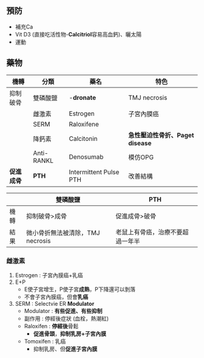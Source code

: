 ## 預防
- 補充Ca
- Vit D3 (直接吃活性物-**Calcitriol**容易高血鈣)、曬太陽
- 運動
## 藥物
| 機轉     | 分類       | 藥名                   | 特色           |
|----------|------------|------------------------|----------------|
| 抑制破骨 | 雙磷酸鹽   | -**dronate**               | TMJ necrosis   |
|          | 雌激素     | Estrogen               | 子宮內膜癌     |
|          | SERM       | Raloxifene             |                |
|          | 降鈣素     | Calcitonin             | **急性壓迫性骨折、Paget disease**|
|          | Anti-RANKL | Denosumab              | 模仿OPG       |
| **促進成骨** | **PTH**        | Intermittent Pulse PTH | 改善結構       |

|      | 雙磷酸鹽                         | PTH                              |
|------|----------------------------------|----------------------------------|
| 機轉 | 抑制破骨>成骨                    | 促進成骨>破骨                    |
| 結果 | 微小骨折無法被清除，TMJ necrosis | 老鼠上有骨癌，治療不要超過一年半 |
### 雌激素
1. Estrogen : 子宮內膜癌+乳癌
2. E+P
	- E使子宮增生，P使子宮**成熟**，P下降還可以剝落
	- 不會子宮內膜癌，但會**乳癌**
3. SERM : Selectvie ER **Modulator**
	- Modulator : **有些促進、有些抑制**
	- 副作用 : 停經後症狀 (血栓，熱潮紅)
	- Raloxifen : **停經後**骨鬆
		- **促進骨頭**，**抑制乳房+子宮內膜**
	- Tomoxifen : 乳癌
		- 抑制乳房、但**促進子宮內膜**
